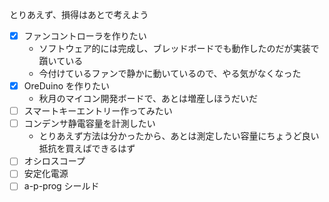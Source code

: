 とりあえず、損得はあとで考えよう

+ [x] ファンコントローラを作りたい
  + ソフトウェア的には完成し、ブレッドボードでも動作したのだが実装で躓いている
  + 今付けているファンで静かに動いているので、やる気がなくなった
+ [x] OreDuino を作りたい
  + 秋月のマイコン開発ボードで、あとは増産しほうだいだ
+ [ ] スマートキーエントリー作ってみたい
+ [ ] コンデンサ静電容量を計測したい
  + とりあえず方法は分かったから、あとは測定したい容量にちょうど良い抵抗を買えばできるはず
+ [ ] オシロスコープ
+ [ ] 安定化電源
+ [ ] a-p-prog シールド
